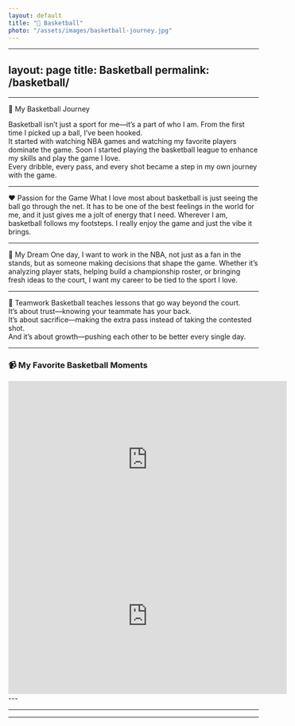 ```yaml
---
layout: default
title: "🏀 Basketball"
photo: "/assets/images/basketball-journey.jpg"
---
```


---
layout: page
title: Basketball
permalink: /basketball/
---

---

 🏀 My Basketball Journey

  Basketball isn’t just a sport for me—it’s a part of who I am. From the first time I picked up a ball, I’ve been hooked.  
  It started with watching NBA games and watching my favorite players dominate the game. Soon I started playing the basketball league to enhance my skills and play the game I love.  
  Every dribble, every pass, and every shot became a step in my own journey with the game.

  ---

 ❤️ Passion for the Game
  What I love most about basketball is just seeing the ball go through the net. It has to be one of the best feelings in the world for me, and it just gives me a jolt of energy that I need. Wherever I am, basketball follows my footsteps. I really enjoy the game and just the vibe it brings.

  ---

 🌟 My Dream
  One day, I want to work in the NBA, not just as a fan in the stands, but as someone making decisions that shape the game. Whether it’s analyzing player stats, helping build a championship roster, or bringing fresh ideas to the court, I want my career to be tied to the sport I love.

  ---

  🤝 Teamwork
  Basketball teaches lessons that go way beyond the court.  
  It’s about trust—knowing your teammate has your back.  
  It’s about sacrifice—making the extra pass instead of taking the contested shot.  
  And it’s about growth—pushing each other to be better every single day.

  ---

  ### 📹 My Favorite Basketball Moments
  <!-- Replace VIDEO_ID with actual YouTube video IDs -->
  <iframe width="560" height="315" src="https://www.youtube.com/embed/VIDEO_ID" 
  title="YouTube video player" frameborder="0" allowfullscreen></iframe>

  <iframe width="560" height="315" src="https://www.youtube.com/embed/VIDEO_ID" 
  title="YouTube video player" frameborder="0" allowfullscreen></iframe>
---

---

---
